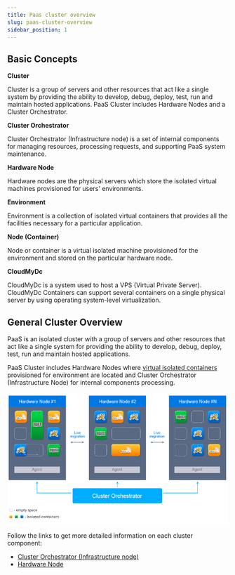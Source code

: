 ```yaml
---
title: Paas cluster overview
slug: paas-cluster-overview
sidebar_position: 1
---
```


## Basic Concepts

**Cluster**

Cluster is a group of servers and other resources that act like a single system by providing the ability to develop, debug, deploy, test, run and maintain hosted applications. PaaS Cluster includes Hardware Nodes and a Cluster Orchestrator.

**Cluster Orchestrator**

Cluster Orchestrator (Infrastructure node) is a set of internal components for managing resources, processing requests, and supporting PaaS system maintenance.

**Hardware Node**

Hardware nodes are the physical servers which store the isolated virtual machines provisioned for users' environments.

**Environment**

Environment is a collection of isolated virtual containers that provides all the facilities necessary for a particular application.

**Node (Container)**

Node or container is a virtual isolated machine provisioned for the environment and stored on the particular hardware node.

**CloudMyDc**

CloudMyDc is a system used to host a VPS (Virtual Private Server). CloudMyDc Containers can support several containers on a single physical server by using operating system-level virtualization.

## General Cluster Overview

PaaS is an isolated cluster with a group of servers and other resources that act like a single system for providing the ability to develop, debug, deploy, test, run and maintain hosted applications.

PaaS Cluster includes Hardware Nodes where [virtual isolated containers](https://en.wikipedia.org/wiki/OS-level_virtualization) provisioned for environment are located and Cluster Orchestrator (Infrastructure Node) for internal components processing.

![Locale Dropdown](./img/PaaSClusterOverview/01-paas-cluster.png)

Follow the links to get more detailed information on each cluster component:

- [Cluster Orchestrator (Infrastructure node)](http://localhost:3000/docs/platform-overview/architecture-overview/cluster-orchestrator)
- [Hardware Node](http://localhost:3000/docs/platform-overview/architecture-overview/infrastructure-level)
